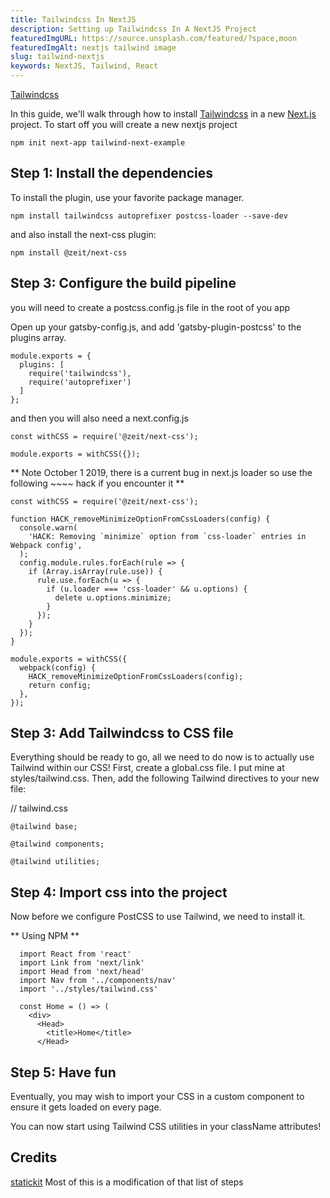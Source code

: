 ```yaml
---
title: Tailwindcss In NextJS
description: Setting up Tailwindcss In A NextJS Project
featuredImgURL: https://source.unsplash.com/featured/?space,moon
featuredImgAlt: nextjs tailwind image
slug: tailwind-nextjs
keywords: NextJS, Tailwind, React
---
```



[Tailwindcss](https://www.tailwindcss.com)

In this guide, we'll walk through how to install [Tailwindcss](https://www.tailwindcss.com) in a new [Next.js](https://nextjs.org) project.
To start off you will create a new nextjs project

```
npm init next-app tailwind-next-example

```

## Step 1: Install the dependencies

To install the plugin, use your favorite package manager.

```
npm install tailwindcss autoprefixer postcss-loader --save-dev
```

and also install the next-css plugin:

```
npm install @zeit/next-css
```

## Step 3: Configure the build pipeline

you will need to create a postcss.config.js file in the root of you app

Open up your gatsby-config.js, and add 'gatsby-plugin-postcss' to the plugins array.

```
module.exports = {
  plugins: [
    require('tailwindcss'),
    require('autoprefixer')
  ]
};
```

and then you will also need a next.config.js

```
const withCSS = require('@zeit/next-css');

module.exports = withCSS({});

```

** Note October 1 2019, there is a current bug in next.js loader so use the following ~~~~ hack if you encounter it **

```
const withCSS = require('@zeit/next-css');

function HACK_removeMinimizeOptionFromCssLoaders(config) {
  console.warn(
    'HACK: Removing `minimize` option from `css-loader` entries in Webpack config',
  );
  config.module.rules.forEach(rule => {
    if (Array.isArray(rule.use)) {
      rule.use.forEach(u => {
        if (u.loader === 'css-loader' && u.options) {
          delete u.options.minimize;
        }
      });
    }
  });
}

module.exports = withCSS({
  webpack(config) {
    HACK_removeMinimizeOptionFromCssLoaders(config);
    return config;
  },
});

```

## Step 3: Add Tailwindcss to CSS file

Everything should be ready to go, all we need to do now is to actually use Tailwind within our CSS! First, create a global.css file. I put mine at styles/tailwind.css. Then, add the following Tailwind directives to your new file:

// tailwind.css

```
@tailwind base;

@tailwind components;

@tailwind utilities;
```

## Step 4: Import css into the project

Now before we configure PostCSS to use Tailwind, we need to install it.

** Using NPM **

```
  import React from 'react'
  import Link from 'next/link'
  import Head from 'next/head'
  import Nav from '../components/nav'
  import '../styles/tailwind.css'

  const Home = () => (
    <div>
      <Head>
        <title>Home</title>
      </Head>
```

## Step 5: Have fun

Eventually, you may wish to import your CSS in a custom component to ensure it gets loaded on every page.

You can now start using Tailwind CSS utilities in your className attributes!



## Credits

[statickit](https://statickit.com/guides/next-js-tailwind) Most of this is a modification of that list of steps

